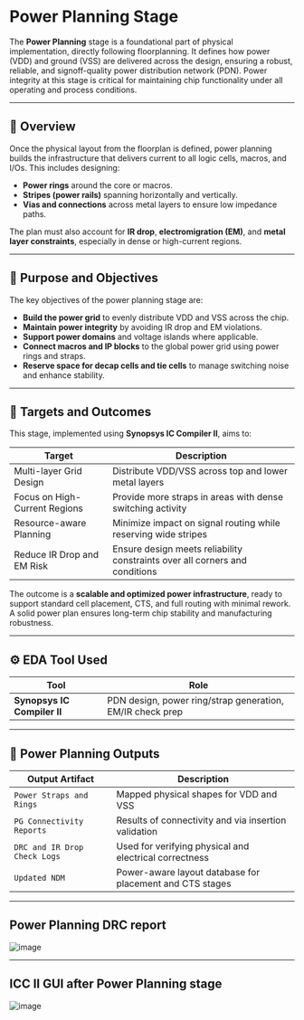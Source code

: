 # Power Planning Stage

The **Power Planning** stage is a foundational part of physical implementation, directly following floorplanning. It defines how power (VDD) and ground (VSS) are delivered across the design, ensuring a robust, reliable, and signoff-quality power distribution network (PDN). Power integrity at this stage is critical for maintaining chip functionality under all operating and process conditions.

---

## 📌 Overview

Once the physical layout from the floorplan is defined, power planning builds the infrastructure that delivers current to all logic cells, macros, and I/Os. This includes designing:
- **Power rings** around the core or macros.
- **Stripes (power rails)** spanning horizontally and vertically.
- **Vias and connections** across metal layers to ensure low impedance paths.

The plan must also account for **IR drop**, **electromigration (EM)**, and **metal layer constraints**, especially in dense or high-current regions.

---

## 🎯 Purpose and Objectives

The key objectives of the power planning stage are:

-  **Build the power grid** to evenly distribute VDD and VSS across the chip.
-  **Maintain power integrity** by avoiding IR drop and EM violations.
-  **Support power domains** and voltage islands where applicable.
-  **Connect macros and IP blocks** to the global power grid using power rings and straps.
-  **Reserve space for decap cells and tie cells** to manage switching noise and enhance stability.

---

## 🎯 Targets and Outcomes

This stage, implemented using **Synopsys IC Compiler II**, aims to:

|  Target                                  | Description                                                                 |
|------------------------------------------|-----------------------------------------------------------------------------|
|  Multi-layer Grid Design                 | Distribute VDD/VSS across top and lower metal layers                        |
|  Focus on High-Current Regions           | Provide more straps in areas with dense switching activity                  |
|  Resource-aware Planning                 | Minimize impact on signal routing while reserving wide stripes              |
|  Reduce IR Drop and EM Risk              | Ensure design meets reliability constraints over all corners and conditions |

The outcome is a **scalable and optimized power infrastructure**, ready to support standard cell placement, CTS, and full routing with minimal rework. A solid power plan ensures long-term chip stability and manufacturing robustness.

---

## ⚙️ EDA Tool Used

| Tool                        | Role                                         |
|-----------------------------|----------------------------------------------|
| **Synopsys IC Compiler II** | PDN design, power ring/strap generation, EM/IR check prep |

---

## 🧾 Power Planning Outputs

| Output Artifact               | Description                                                                 |
|-------------------------------|-----------------------------------------------------------------------------|
| `Power Straps and Rings`      | Mapped physical shapes for VDD and VSS                                      |
| `PG Connectivity Reports`     | Results of connectivity and via insertion validation                        |
| `DRC and IR Drop Check Logs`  | Used for verifying physical and electrical correctness                      |
| `Updated NDM`                 | Power-aware layout database for placement and CTS stages                    |

---

## Power Planning DRC report

![image](https://github.com/user-attachments/assets/4d4115b5-b6d4-45c2-ae9e-50697b3f0cf9)

---

## ICC II GUI after Power Planning stage

![image](https://github.com/user-attachments/assets/1968d9e4-717f-43bc-ac9b-93950c3dd747)


